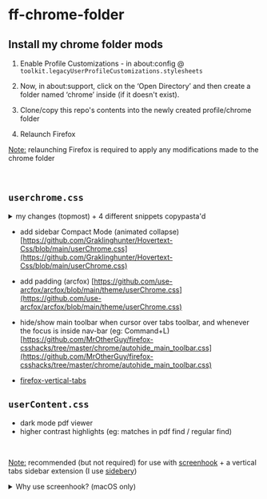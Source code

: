 # ff-chrome-folder

## Install my chrome folder mods

1. Enable Profile Customizations - in about:config @ `toolkit.legacyUserProfileCustomizations.stylesheets`

1. Now, in about:support, click on the ‘Open Directory’ and then create a folder named ‘chrome’ inside (if it doesn't exist).

1. Clone/copy this repo's contents into the newly created profile/chrome folder

1. Relaunch Firefox

<u>Note:</u> relaunching Firefox is required to apply any modifications made to the chrome folder

&nbsp;

## `userchrome.css`

<details>
<summary>my changes (topmost) + 4 different snippets copypasta'd</summary>
-  re-add panel title, but without "sidebar icon"
-   (fullscreen) undo clipping of location/toolbar 
-   "expand" traffic button area (to reveal location bar reliably (w/ :hover))
-   (fullscreen) remove empty space
-   (fullscreen) sidebar window element - undo extra padding in #webext-panels-browser
-   sidebar window inner browser = set same bg as sidebery settings
-   (fix text collision) move sidebery panel title (if visible) to under/right of traffic button bar
</details>

-   add sidebar Compact Mode (animated collapse)
    [https://github.com/Graklinghunter/Hovertext-Css/blob/main/userChrome.css](https://github.com/Graklinghunter/Hovertext-Css/blob/main/userChrome.css)

-   add padding (arcfox)
    [https://github.com/use-arcfox/arcfox/blob/main/theme/userChrome.css](https://github.com/use-arcfox/arcfox/blob/main/theme/userChrome.css)

-   hide/show main toolbar when cursor over tabs toolbar, and whenever the focus is inside nav-bar (eg: Command+L)
    [https://github.com/MrOtherGuy/firefox-csshacks/tree/master/chrome/autohide_main_toolbar.css](https://github.com/MrOtherGuy/firefox-csshacks/tree/master/chrome/autohide_main_toolbar.css)

-   [firefox-vertical-tabs](https://github.com/ranmaru22/firefox-vertical-tabs)

## `userContent.css`

-   dark mode pdf viewer
-   higher contrast highlights (eg: matches in pdf find / regular find)

&nbsp;

<u>Note:</u> recommended (but not required) for use with [screenhook](https://github.com/steventheworker/screenhook) + a vertical tabs sidebar extension (I use [sidebery](https://github.com/steventheworker/sidebery))

<details>
  <summary>Why use screenhook? (macOS only)</summary>
&nbsp;

Firefox-specific screenhook features

-   left-edge of window = sidebar peak
-   top-edge of window = more consistent window - dragging (compensate for userChrome.css w/ auto-reveal location bar (prevents drag))
-   cmd+shift+T to reopen tabs AND windows (requires BTT bindings)

</details>
